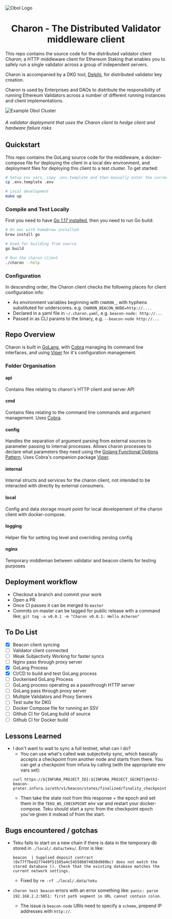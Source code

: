 ![Obol Logo](https://obol.tech/obolnetwork.png)

<h1 align="center">Charon - The Distributed Validator middleware client</h1>
<!-- [![Tag](https://img.shields.io/github/tag/obolnetwork/charon.svg)](https://github.com/obolnetwork/charon/releases/)
[![License](https://img.shields.io/github/license/obolnetwork/charon.svg)](LICENSE)
[![GoDoc](https://godoc.org/github.com/obolnetwork/charon?status.svg)](https://godoc.org/github.com/obolnetwork/charon)
![Lint](https://github.com/obolnetwork/charon/workflows/golangci-lint/badge.svg)
[![Go Report Card](https://goreportcard.com/badge/github.com/obolnetwork/charon)](https://goreportcard.com/report/github.com/obolnetwork/charon) -->

This repo contains the source code for the distributed validator client *Charon*; a HTTP middleware client for Ethereum Staking that enables you to safely run a single validator across a group of independent servers.

Charon is accompanied by a DKG tool, [Delphi](https://github.com/obolnetwork/delphi), for distributed validator key creation. 

Charon is used by Enterprises and DAOs to distribute the responsibility of running Ethereum Validators across a number of different running instances and client implementations.  

![Example Obol Cluster](https://obol.tech/ObolCluster.png)
###### A validator deployment that uses the Charon client to hedge client and hardware failure risks

## Quickstart

This repo contains the GoLang source code for the middleware, a docker-compose file for deploying the client in a local dev environment, and deployment files for deploying this client to a test cluster. To get started:

```bash
# Setup env vars, copy .env.template and then manually enter the correct secrets for the likes of Eth1 nodes etc.
cp .env.template .env

# Local development
make up
```

### Compile and Test Locally

First you need to have [Go 1.17 installed](https://golang.org/doc/go1.17), then you need to run Go build:
```sh
# On mac with homebrew installed
brew install go

# Used for building from source
go build

# Run the charon client
./charon --help
```

### Configuration

In descending order, the Charon client checks the following places for client configuration info:

- As environment variables beginning with `CHARON_`, with hyphens substituted for underscores. e.g. `CHARON_BEACON_NODE=http://....`
- Declared in a yaml file in `~/.charon.yaml`, e.g. `beacon-node: http://...`
- Passed in as CLI params to the binary, e.g. `--beacon-node http://...`

## Repo Overview

Charon is built in [GoLang](https://golang.org/dl/), with [Cobra](https://cobra.dev/) managing its command line interfaces, and using [Viper](https://github.com/spf13/viper) for it's configuration management.

### Folder Organisation

#### api
Contains files relating to charon's HTTP client and server API

#### cmd
Contains files relating to the command line commands and argument management. Uses [Cobra](https://cobra.dev/).

#### config
Handles the separation of argument parsing from external sources to parameter passing to internal processes. Allows charon processes to declare what parameters they need using the [Golang Functional Options Pattern](https://golang.cafe/blog/golang-functional-options-pattern.html). Uses Cobra's companion package [Viper](https://github.com/spf13/viper).

#### internal
Internal structs and services for the charon client, not intended to be interacted with directly by external consumers.

#### local
Config and data storage mount point for local developement of the charon client with docker-compose. 

#### logging
Helper file for setting log level and overriding zerolog config

#### nginx
Temporary middleman between validator and beacon clients for testing purposes

## Deployment workflow

- Checkout a branch and commit your work
- Open a PR
- Once CI passes it can be merged to `master`
- Commits on master can be tagged for public release with a command like; `git tag -a v0.0.1 -m "Charon v0.0.1: Hello Acheron"`

## To Do List
- [x] Beacon client syncing
- [ ] Validator client connected
- [ ] Weak Subjectivity Working for faster syncs
- [ ] Nginx pass through proxy server
- [x] GoLang Process
- [x] CI/CD to build and test GoLang process
- [ ] Dockerised GoLang Process
- [ ] GoLang process operating as a passthrough HTTP server
- [ ] GoLang pass through proxy server
- [ ] Multiple Validators and Proxy Servers
- [ ] Test suite for DKG
- [ ] Docker Compose file for running an SSV
- [ ] Github CI for GoLang build of source
- [ ] Github CI for Docker build

## Lessons Learned

- I don't want to wait to sync a full testnet, what can I do?
    - You can use what's called wak subjectivity sync, which basically accepts a checkpoint from another node and starts from there. You can get a checkpoint from infura by calling (with the appropriate env vars set):
    ```log
    curl https://${INFURA_PROJECT_ID}:${INFURA_PROJECT_SECRET}@eth2-beacon-prater.infura.io/eth/v1/beacon/states/finalized/finality_checkpoints
    ```
    - Then take the state root from this response + the epoch and set them in the `TEKU_WS_CHECKPOINT` env var and restart your docker-compose. Teku should start a sync from the checkpoint epoch you've given it instead of from the start. 

## Bugs encountered / gotchas

- Teku fails to start on a new chain if there is data in the temporary db stored in `./local/.data/teku/`. Error is like:
    ```log
    beacon  | Supplied deposit contract (0x77f7bed277449f51505a4c54550b074030d989bc) does not match the stored database (). Check that the existing database matches the current network settings.
    ```
    - Fixed by `rm -rf ./local/.data/teku` 

- `charon test beacon` errors with an error something like: `panic: parse 192.168.2.2:5051: first path segment in URL cannot contain colon`.
    - The issue is `beacon-node` URIs need to specify a `scheme`, prepend IP addresses with `http://`. 